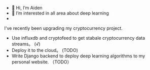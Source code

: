 - 👋 Hi, I’m Aiden
- 👀 I’m interested in all area about deep learning
- 
I've recently been upgrading my cryptocurrency project.
- Use influxdb and cryptofeed to get stabale cryptocurrency data streams。 (√)
- Deploy it to the cloud。 (TODO)
- Write Django backend to deploy deep learning algorithms to my personal website. （TODO）
